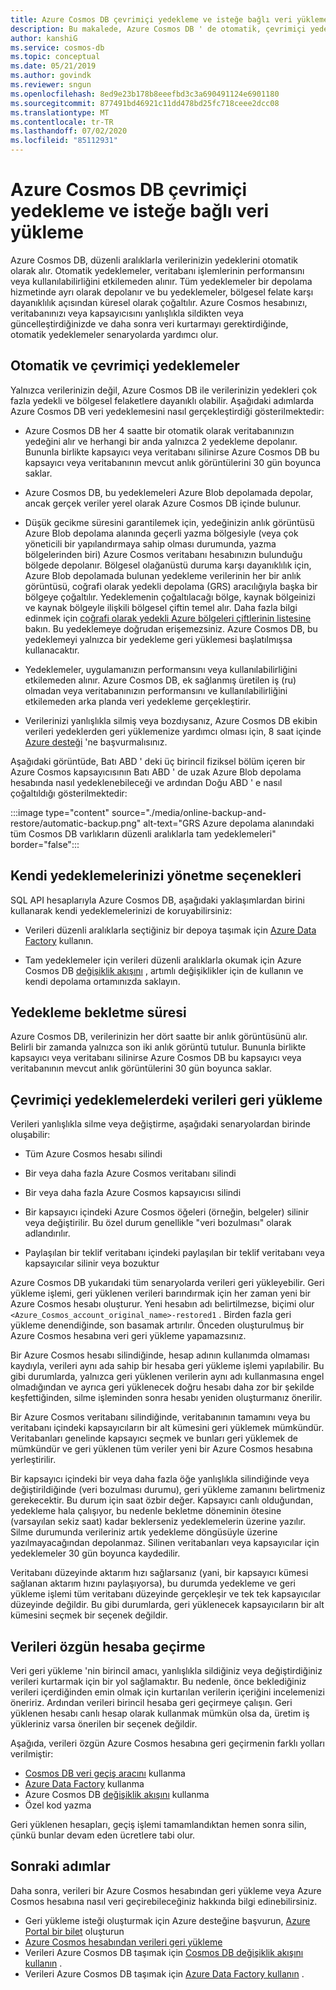 ```yaml
---
title: Azure Cosmos DB çevrimiçi yedekleme ve isteğe bağlı veri yükleme
description: Bu makalede, Azure Cosmos DB ' de otomatik, çevrimiçi yedekleme ve isteğe bağlı veri geri yükleme işlemlerinin nasıl çalıştığı açıklanır.
author: kanshiG
ms.service: cosmos-db
ms.topic: conceptual
ms.date: 05/21/2019
ms.author: govindk
ms.reviewer: sngun
ms.openlocfilehash: 8ed9e23b178b8eeefbd3c3a690491124e6901180
ms.sourcegitcommit: 877491bd46921c11dd478bd25fc718ceee2dcc08
ms.translationtype: MT
ms.contentlocale: tr-TR
ms.lasthandoff: 07/02/2020
ms.locfileid: "85112931"
---
```

# <a name="online-backup-and-on-demand-data-restore-in-azure-cosmos-db"></a>Azure Cosmos DB çevrimiçi yedekleme ve isteğe bağlı veri yükleme

Azure Cosmos DB, düzenli aralıklarla verilerinizin yedeklerini otomatik olarak alır. Otomatik yedeklemeler, veritabanı işlemlerinin performansını veya kullanılabilirliğini etkilemeden alınır. Tüm yedeklemeler bir depolama hizmetinde ayrı olarak depolanır ve bu yedeklemeler, bölgesel felate karşı dayanıklılık açısından küresel olarak çoğaltılır. Azure Cosmos hesabınızı, veritabanınızı veya kapsayıcısını yanlışlıkla sildikten veya güncelleştirdiğinizde ve daha sonra veri kurtarmayı gerektirdiğinde, otomatik yedeklemeler senaryolarda yardımcı olur.

## <a name="automatic-and-online-backups"></a>Otomatik ve çevrimiçi yedeklemeler

Yalnızca verilerinizin değil, Azure Cosmos DB ile verilerinizin yedekleri çok fazla yedekli ve bölgesel felaketlere dayanıklı olabilir. Aşağıdaki adımlarda Azure Cosmos DB veri yedeklemesini nasıl gerçekleştirdiği gösterilmektedir:

* Azure Cosmos DB her 4 saatte bir otomatik olarak veritabanınızın yedeğini alır ve herhangi bir anda yalnızca 2 yedekleme depolanır. Bununla birlikte kapsayıcı veya veritabanı silinirse Azure Cosmos DB bu kapsayıcı veya veritabanının mevcut anlık görüntülerini 30 gün boyunca saklar.

* Azure Cosmos DB, bu yedeklemeleri Azure Blob depolamada depolar, ancak gerçek veriler yerel olarak Azure Cosmos DB içinde bulunur.

*  Düşük gecikme süresini garantilemek için, yedeğinizin anlık görüntüsü Azure Blob depolama alanında geçerli yazma bölgesiyle (veya çok yöneticili bir yapılandırmaya sahip olması durumunda, yazma bölgelerinden biri) Azure Cosmos veritabanı hesabınızın bulunduğu bölgede depolanır. Bölgesel olağanüstü duruma karşı dayanıklılık için, Azure Blob depolamada bulunan yedekleme verilerinin her bir anlık görüntüsü, coğrafi olarak yedekli depolama (GRS) aracılığıyla başka bir bölgeye çoğaltılır. Yedeklemenin çoğaltılacağı bölge, kaynak bölgeinizi ve kaynak bölgeyle ilişkili bölgesel çiftin temel alır. Daha fazla bilgi edinmek için [coğrafi olarak yedekli Azure bölgeleri çiftlerinin listesine](../best-practices-availability-paired-regions.md) bakın. Bu yedeklemeye doğrudan erişemezsiniz. Azure Cosmos DB, bu yedeklemeyi yalnızca bir yedekleme geri yüklemesi başlatılmışsa kullanacaktır.

* Yedeklemeler, uygulamanızın performansını veya kullanılabilirliğini etkilemeden alınır. Azure Cosmos DB, ek sağlanmış üretilen iş (ru) olmadan veya veritabanınızın performansını ve kullanılabilirliğini etkilemeden arka planda veri yedekleme gerçekleştirir.

* Verilerinizi yanlışlıkla silmiş veya bozdıysanız, Azure Cosmos DB ekibin verileri yedeklerden geri yüklemenize yardımcı olması için, 8 saat içinde [Azure desteği](https://azure.microsoft.com/support/options/) 'ne başvurmalısınız.

Aşağıdaki görüntüde, Batı ABD ' deki üç birincil fiziksel bölüm içeren bir Azure Cosmos kapsayıcısının Batı ABD ' de uzak Azure Blob depolama hesabında nasıl yedeklenebileceği ve ardından Doğu ABD ' e nasıl çoğaltıldığı gösterilmektedir:

:::image type="content" source="./media/online-backup-and-restore/automatic-backup.png" alt-text="GRS Azure depolama alanındaki tüm Cosmos DB varlıkların düzenli aralıklarla tam yedeklemeleri" border="false":::

## <a name="options-to-manage-your-own-backups"></a>Kendi yedeklemelerinizi yönetme seçenekleri

SQL API hesaplarıyla Azure Cosmos DB, aşağıdaki yaklaşımlardan birini kullanarak kendi yedeklemelerinizi de koruyabilirsiniz:

* Verileri düzenli aralıklarla seçtiğiniz bir depoya taşımak için [Azure Data Factory](../data-factory/connector-azure-cosmos-db.md) kullanın.

* Tam yedeklemeler için verileri düzenli aralıklarla okumak için Azure Cosmos DB [değişiklik akışını](change-feed.md) , artımlı değişiklikler için de kullanın ve kendi depolama ortamınızda saklayın.

## <a name="backup-retention-period"></a>Yedekleme bekletme süresi

Azure Cosmos DB, verilerinizin her dört saatte bir anlık görüntüsünü alır. Belirli bir zamanda yalnızca son iki anlık görüntü tutulur. Bununla birlikte kapsayıcı veya veritabanı silinirse Azure Cosmos DB bu kapsayıcı veya veritabanının mevcut anlık görüntülerini 30 gün boyunca saklar.

## <a name="restoring-data-from-online-backups"></a>Çevrimiçi yedeklemelerdeki verileri geri yükleme

Verileri yanlışlıkla silme veya değiştirme, aşağıdaki senaryolardan birinde oluşabilir:  

* Tüm Azure Cosmos hesabı silindi

* Bir veya daha fazla Azure Cosmos veritabanı silindi

* Bir veya daha fazla Azure Cosmos kapsayıcısı silindi

* Bir kapsayıcı içindeki Azure Cosmos öğeleri (örneğin, belgeler) silinir veya değiştirilir. Bu özel durum genellikle "veri bozulması" olarak adlandırılır.

* Paylaşılan bir teklif veritabanı içindeki paylaşılan bir teklif veritabanı veya kapsayıcılar silinir veya bozuktur

Azure Cosmos DB yukarıdaki tüm senaryolarda verileri geri yükleyebilir. Geri yükleme işlemi, geri yüklenen verileri barındırmak için her zaman yeni bir Azure Cosmos hesabı oluşturur. Yeni hesabın adı belirtilmezse, biçimi olur `<Azure_Cosmos_account_original_name>-restored1` . Birden fazla geri yükleme denendiğinde, son basamak artırılır. Önceden oluşturulmuş bir Azure Cosmos hesabına veri geri yükleme yapamazsınız.

Bir Azure Cosmos hesabı silindiğinde, hesap adının kullanımda olmaması kaydıyla, verileri aynı ada sahip bir hesaba geri yükleme işlemi yapılabilir. Bu gibi durumlarda, yalnızca geri yüklenen verilerin aynı adı kullanmasına engel olmadığından ve ayrıca geri yüklenecek doğru hesabı daha zor bir şekilde keşfettiğinden, silme işleminden sonra hesabı yeniden oluşturmanız önerilir. 

Bir Azure Cosmos veritabanı silindiğinde, veritabanının tamamını veya bu veritabanı içindeki kapsayıcıların bir alt kümesini geri yüklemek mümkündür. Veritabanları genelinde kapsayıcı seçmek ve bunları geri yüklemek de mümkündür ve geri yüklenen tüm veriler yeni bir Azure Cosmos hesabına yerleştirilir.

Bir kapsayıcı içindeki bir veya daha fazla öğe yanlışlıkla silindiğinde veya değiştirildiğinde (veri bozulması durumu), geri yükleme zamanını belirtmeniz gerekecektir. Bu durum için saat özbir değer. Kapsayıcı canlı olduğundan, yedekleme hala çalışıyor, bu nedenle bekletme döneminin ötesine (varsayılan sekiz saat) kadar beklerseniz yedeklemelerin üzerine yazılır. Silme durumunda verileriniz artık yedekleme döngüsüyle üzerine yazılmayacağından depolanmaz. Silinen veritabanları veya kapsayıcılar için yedeklemeler 30 gün boyunca kaydedilir.

Veritabanı düzeyinde aktarım hızı sağlarsanız (yani, bir kapsayıcı kümesi sağlanan aktarım hızını paylaşıyorsa), bu durumda yedekleme ve geri yükleme işlemi tüm veritabanı düzeyinde gerçekleşir ve tek tek kapsayıcılar düzeyinde değildir. Bu gibi durumlarda, geri yüklenecek kapsayıcıların bir alt kümesini seçmek bir seçenek değildir.

## <a name="migrating-data-to-the-original-account"></a>Verileri özgün hesaba geçirme

Veri geri yükleme 'nin birincil amacı, yanlışlıkla sildiğiniz veya değiştirdiğiniz verileri kurtarmak için bir yol sağlamaktır. Bu nedenle, önce beklediğiniz verileri içerdiğinden emin olmak için kurtarılan verilerin içeriğini incelemenizi öneririz. Ardından verileri birincil hesaba geri geçirmeye çalışın. Geri yüklenen hesabı canlı hesap olarak kullanmak mümkün olsa da, üretim iş yükleriniz varsa önerilen bir seçenek değildir.  

Aşağıda, verileri özgün Azure Cosmos hesabına geri geçirmenin farklı yolları verilmiştir:

* [Cosmos DB veri geçiş aracını](import-data.md) kullanma
* [Azure Data Factory]( ../data-factory/connector-azure-cosmos-db.md) kullanma
* Azure Cosmos DB [değişiklik akışını](change-feed.md) kullanma 
* Özel kod yazma

Geri yüklenen hesapları, geçiş işlemi tamamlandıktan hemen sonra silin, çünkü bunlar devam eden ücretlere tabi olur.

## <a name="next-steps"></a>Sonraki adımlar

Daha sonra, verileri bir Azure Cosmos hesabından geri yükleme veya Azure Cosmos hesabına nasıl veri geçirebileceğiniz hakkında bilgi edinebilirsiniz.

* Geri yükleme isteği oluşturmak için Azure desteğine başvurun, [Azure Portal bir bilet](https://portal.azure.com/?#blade/Microsoft_Azure_Support/HelpAndSupportBlade) oluşturun
* [Azure Cosmos hesabından verileri geri yükleme](how-to-backup-and-restore.md)
* Verileri Azure Cosmos DB taşımak için [Cosmos DB değişiklik akışını kullanın](change-feed.md) .
* Verileri Azure Cosmos DB taşımak için [Azure Data Factory kullanın](../data-factory/connector-azure-cosmos-db.md) .

